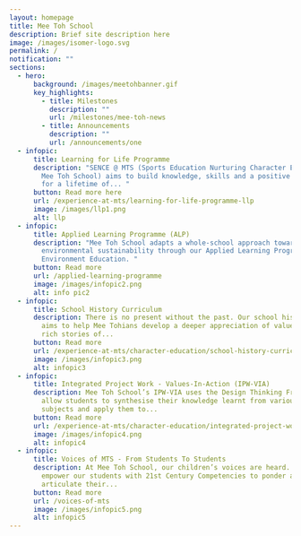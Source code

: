 ```yaml
---
layout: homepage
title: Mee Toh School
description: Brief site description here
image: /images/isomer-logo.svg
permalink: /
notification: ""
sections:
  - hero:
      background: /images/meetohbanner.gif
      key_highlights:
        - title: Milestones
          description: ""
          url: /milestones/mee-toh-news
        - title: Announcements
          description: ""
          url: /announcements/one
  - infopic:
      title: Learning for Life Programme
      description: "SENCE @ MTS (Sports Education Nurturing Character Excellence at
        Mee Toh School) aims to build knowledge, skills and a positive attitude
        for a lifetime of... "
      button: Read more here
      url: /experience-at-mts/learning-for-life-programme-llp
      image: /images/llp1.png
      alt: llp
  - infopic:
      title: Applied Learning Programme (ALP)
      description: "Mee Toh School adapts a whole-school approach towards
        environmental sustainability through our Applied Learning Programme in
        Environment Education. "
      button: Read more
      url: /applied-learning-programme
      image: /images/infopic2.png
      alt: info pic2
  - infopic:
      title: School History Curriculum
      description: There is no present without the past. Our school history curriculum
        aims to help Mee Tohians develop a deeper appreciation of values through
        rich stories of...
      button: Read more
      url: /experience-at-mts/character-education/school-history-curriculum
      image: /images/infopic3.png
      alt: infopic3
  - infopic:
      title: Integrated Project Work - Values-In-Action (IPW-VIA)
      description: Mee Toh School’s IPW-VIA uses the Design Thinking Framework to
        allow students to synthesise their knowledge learnt from various
        subjects and apply them to...
      button: Read more
      url: /experience-at-mts/character-education/integrated-project-work-and-values-in-action
      image: /images/infopic4.png
      alt: infopic4
  - infopic:
      title: Voices of MTS - From Students To Students
      description: At Mee Toh School, our children’s voices are heard. Not only do we
        empower our students with 21st Century Competencies to ponder and
        articulate their...
      button: Read more
      url: /voices-of-mts
      image: /images/infopic5.png
      alt: infopic5
---
```

